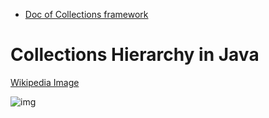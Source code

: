 - [Doc of Collections framework](https://docs.oracle.com/en/java/javase/18/docs/api/java.base/java/util/doc-files/coll-overview.html)

# Collections Hierarchy in Java

[Wikipedia Image](https://en.wikipedia.org/wiki/Java_collections_framework#/media/File:Java.util.Collection_hierarchy.svg)

![img](https://upload.wikimedia.org/wikipedia/commons/thumb/a/ab/Java.util.Collection_hierarchy.svg/1024px-Java.util.Collection_hierarchy.svg.png)